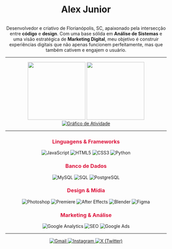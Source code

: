 <!-- Início -->

<!-- TÍTULO E INTRODUÇÃO -->
<div align="center">
  <h1 style="display: inline-block;">Alex Junior </h1>
</div>

<p align="center">
  Desenvolvedor e criativo de Florianópolis, SC, apaixonado pela intersecção entre <b>código</b> e <b>design</b>.
  Com uma base sólida em <b>Análise de Sistemas</b> e uma visão estratégica de <b>Marketing Digital</b>, meu objetivo é construir experiências digitais que não apenas funcionem perfeitamente, mas que também cativem e engajem o usuário.
</p>

---

<!--  ESTATÍSTICAS E GRÁFICO DE ATIVIDADE -->
<div align="center">
  <!-- GitHub Stats -->
  <img height="180em" src="https://github-readme-stats.vercel.app/api?username=bggcreate&show_icons=true&include_all_commits=true&count_private=true&title_color=DC143C&icon_color=DC143C&text_color=FFFFFF&bg_color=0D1117&hide_border=true"/>
  <!-- Linguagens -->
  <img height="180em" src="https://github-readme-stats.vercel.app/api/top-langs/?username=bggcreate&layout=compact&langs_count=7&title_color=DC143C&icon_color=DC143C&text_color=FFFFFF&bg_color=0D1117&hide_border=true"/>
</div>
<div align="center">
  <!-- Gráfico de Atividade -->
  <a href="https://github.com/bggcreate">
    <img src="https://github-readme-activity-graph.vercel.app/graph?username=bggcreate&bg_color=0D1117&color=FFFFFF&line=DC143C&point=FFFFFF&area=true&hide_border=true" alt="Gráfico de Atividade"/>
  </a>
</div>

---

<!-- HABILIDADES -->
<div align="center">

  <h3 style="color:#DC143C;">Linguagens & Frameworks</h3>
  <p>
    <img src="https://img.shields.io/badge/JavaScript-DC143C?style=for-the-badge&logo=javascript&logoColor=white" alt="JavaScript"/>
    <img src="https://img.shields.io/badge/HTML5-DC143C?style=for-the-badge&logo=html5&logoColor=white" alt="HTML5"/>
    <img src="https://img.shields.io/badge/CSS3-DC143C?style=for-the-badge&logo=css3&logoColor=white" alt="CSS3"/>
    <img src="https://img.shields.io/badge/Python-DC143C?style=for-the-badge&logo=python&logoColor=white" alt="Python"/>
  </p>
  
  <h3 style="color:#DC143C;">Banco de Dados</h3>
  <p>
    <img src="https://img.shields.io/badge/MySQL-DC143C?style=for-the-badge&logo=mysql&logoColor=white" alt="MySQL"/>
    <img src="https://img.shields.io/badge/SQL-DC143C?style=for-the-badge&logo=progate&logoColor=white" alt="SQL"/>
    <img src="https://img.shields.io/badge/PostgreSQL-DC143C?style=for-the-badge&logo=postgresql&logoColor=white" alt="PostgreSQL"/>
  </p>
  
  <h3 style="color:#DC143C;">Design & Mídia</h3>
  <p>
    <img src="https://img.shields.io/badge/Adobe%20Photoshop-DC143C?style=for-the-badge&logo=adobephotoshop&logoColor=white" alt="Photoshop"/>
    <img src="https://img.shields.io/badge/Adobe%20Premiere%20Pro-DC143C?style=for-the-badge&logo=adobepremierepro&logoColor=white" alt="Premiere"/>
    <img src="https://img.shields.io/badge/Adobe%20After%20Effects-DC143C?style=for-the-badge&logo=adobeaftereffects&logoColor=white" alt="After Effects"/>
    <img src="https://img.shields.io/badge/Blender-DC143C?style=for-the-badge&logo=blender&logoColor=white" alt="Blender"/>
    <img src="https://img.shields.io/badge/Figma-DC143C?style=for-the-badge&logo=figma&logoColor=white" alt="Figma"/>
  </p>

  <h3 style="color:#DC143C;">Marketing & Análise</h3>
  <p>
    <img src="https://img.shields.io/badge/Google%20Analytics-DC143C?style=for-the-badge&logo=googleanalytics&logoColor=white" alt="Google Analytics"/>
    <img src="https://img.shields.io/badge/SEO-DC143C?style=for-the-badge&logo=searchengineoptimization&logoColor=white" alt="SEO"/>
    <img src="https://img.shields.io/badge/Google%20Ads-DC143C?style=for-the-badge&logo=googleads&logoColor=white" alt="Google Ads"/>
  </p>
</div>

---

<!-- CONTATO -->
<div align="center">
  <a href="mailto:alexcoejunior@gmail.com">
    <img src="https://img.shields.io/badge/Gmail-DC143C?style=for-the-badge&logo=gmail&logoColor=white" alt="Gmail"/>
  </a>
  <a href="https://www.instagram.com/alexcoee/" target="_blank">
    <img src="https://img.shields.io/badge/Instagram-DC143C?style=for-the-badge&logo=instagram&logoColor=white" alt="Instagram"/>
  </a>
  <a href="https://twitter.com/coemaior" target="_blank">
    <img src="https://img.shields.io/badge/X-DC143C?style=for-the-badge&logo=x&logoColor=white" alt="X (Twitter)"/>
  </a>
</div>

<!-- Fim do Perfil -->
